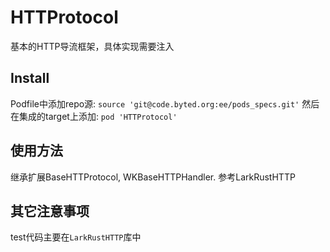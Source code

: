 # HTTProtocol

基本的HTTP导流框架，具体实现需要注入

## Install

Podfile中添加repo源: `source 'git@code.byted.org:ee/pods_specs.git'`
然后在集成的target上添加: `pod 'HTTProtocol'`

## 使用方法
继承扩展BaseHTTProtocol, WKBaseHTTPHandler. 参考LarkRustHTTP

## 其它注意事项
test代码主要在`LarkRustHTTP`库中
